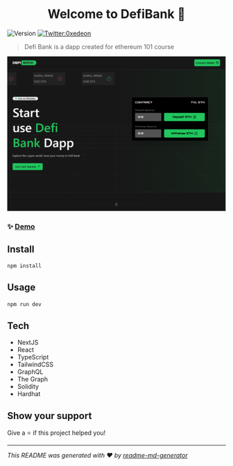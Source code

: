 <h1 align="center">Welcome to DefiBank 👋</h1>
<p>
  <img alt="Version" src="https://img.shields.io/badge/version-0.1.0-blue.svg?cacheSeconds=2592000" />
  <a href="https://twitter.com/0xedeon" target="_blank">
    <img alt="Twitter:0xedeon" src="https://img.shields.io/twitter/follow/0xedeon.svg?style=social" />
  </a>
</p>

> Defi Bank is a dapp created for ethereum 101 course

<a href="https://defibank.vercel.app/" target="_blank">
    <img alt="DefiBank: Landing" src="public/assets/LandingPage.png" />
</a>

### ✨ [Demo](https://defibank.vercel.app/)

## Install

```sh
npm install
```

## Usage

```sh
npm run dev
```

## Tech
- NextJS
- React
- TypeScript
- TailwindCSS
- GraphQL
- The Graph
- Solidity
- Hardhat

## Show your support

Give a ⭐️ if this project helped you!

***
_This README was generated with ❤️ by [readme-md-generator](https://github.com/kefranabg/readme-md-generator)_
